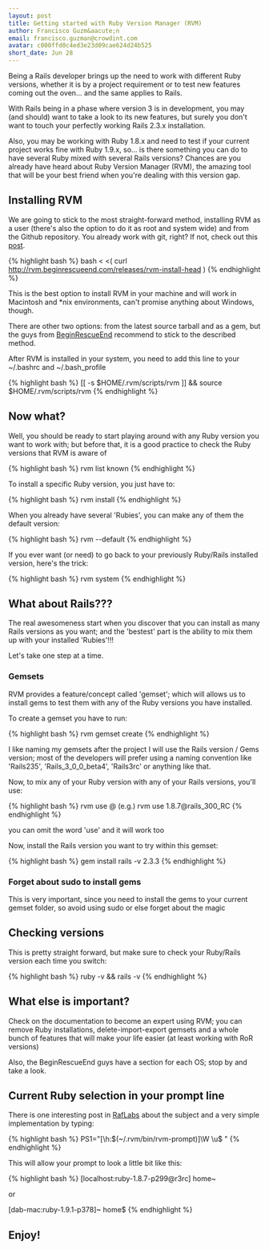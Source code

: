 ```yaml
---
layout: post
title: Getting started with Ruby Version Manager (RVM)
author: Francisco Guzm&aacute;n
email: francisco.guzman@crowdint.com
avatar: c000ffd0c4ed3e23d09cae624d24b525
short_date: Jun 28
---
```


Being a Rails developer brings up the need to work with different Ruby versions, whether it is by a project requirement or to test new features coming out the oven... and the same applies to Rails.

With Rails being in a phase where version 3 is in development, you may (and should) want to take a look to its new features, but surely you don't want to touch your perfectly working Rails 2.3.x installation.

Also, you may be working with Ruby 1.8.x and need to test if your current project works fine with Ruby 1.9.x, so... is there something you can do to have several Ruby mixed with several Rails versions? Chances are you already have heard about Ruby Version Manager (RVM), the amazing tool that will be your best friend when you're dealing with this version gap.

## Installing RVM

We are going to stick to the most straight-forward method, installing RVM as a user (there's also the option to do it as root and system wide) and from the Github repository. You already work with git, right? If not, check out this [post](/2010/07/11/git-initial-configuration.html).

{% highlight bash %}
bash < <( curl http://rvm.beginrescueend.com/releases/rvm-install-head )
{% endhighlight %}

This is the best option to install RVM in your machine and will work in Macintosh and *nix environments, can't promise anything about Windows, though.

There are other two options: from the latest source tarball and as a gem, but the guys from [BeginRescueEnd](http://rvm.beginrescueend.com/rvm/install/) recommend to stick to the described method.

After RVM is installed in your system, you need to add this line to your ~/.bashrc and ~/.bash_profile

{% highlight bash %}
[[ -s $HOME/.rvm/scripts/rvm ]] && source $HOME/.rvm/scripts/rvm
{% endhighlight %}

## Now what?

Well, you should be ready to start playing around with any Ruby version you want to work with; but before that, it is a good practice to check the Ruby versions that RVM is aware of 

{% highlight bash %}
rvm list known
{% endhighlight %}

To install a specific Ruby version, you just have to:

{% highlight bash %}
rvm install <ruby version>
{% endhighlight %}

When you already have several 'Rubies', you can make any of them the default version:

{% highlight bash %}
rvm --default <ruby version>
{% endhighlight %}

If you ever want (or need) to go back to your previously Ruby/Rails installed version, here's the trick:

{% highlight bash %}
rvm system
{% endhighlight %}

## What about Rails???

The real awesomeness start when you discover that you can install as many Rails versions as you want; and the 'bestest' part is the ability to mix them up with your installed 'Rubies'!!!

Let's take one step at a time.

### Gemsets

RVM provides a feature/concept called 'gemset'; which will allows us to install gems to test them with any of the Ruby versions you have installed.

To create a gemset you have to run:

{% highlight bash %}
rvm gemset create <name for your gemset>
{% endhighlight %}

I like naming my gemsets after the project I will use the Rails version / Gems version; most of the developers will prefer using a naming convention like 'Rails235', 'Rails_3_0_0_beta4', 'Rails3rc' or anything like that.

Now, to mix any of your Ruby version with any of your Rails versions, you'll use:

{% highlight bash %}
rvm use <ruby version>@<gemset name> (e.g.) rvm use 1.8.7@rails_300_RC
{% endhighlight %}

you can omit the word 'use' and it will work too

Now, install the Rails version you want to try within this gemset:

{% highlight bash %}
gem install rails -v 2.3.3
{% endhighlight %}

### Forget about sudo to install gems

This is very important, since you need to install the gems to your current gemset folder, so avoid using sudo or else forget about the magic

## Checking versions

This is pretty straight forward, but make sure to check your Ruby/Rails version each time you switch:

{% highlight bash %}
ruby -v && rails -v
{% endhighlight %}

## What else is important?

Check on the documentation to become an expert using RVM; you can remove Ruby installations, delete-import-export gemsets and a whole bunch of features that will make your life easier (at least working with RoR versions)

Also, the BeginRescueEnd guys have a section for each OS; stop by and take a look.

## Current Ruby selection in your prompt line

There is one interesting post in [RafLabs](http://raflabs.com/blogs/silence-is-foo/2010/07/25/setting-your-terminal-title-to-include-your-current-ruby-version/#comments) about the subject and a very simple implementation by typing:

{% highlight bash %}
PS1="[\h:$(~/.rvm/bin/rvm-prompt)]\W \u$ "
{% endhighlight %}

This will allow your prompt to look a little bit like this:

{% highlight bash %}
[localhost:ruby-1.8.7-p299@r3rc] home~ 

or

[dab-mac:ruby-1.9.1-p378]~ home$ 
{% endhighlight %}

## Enjoy!
